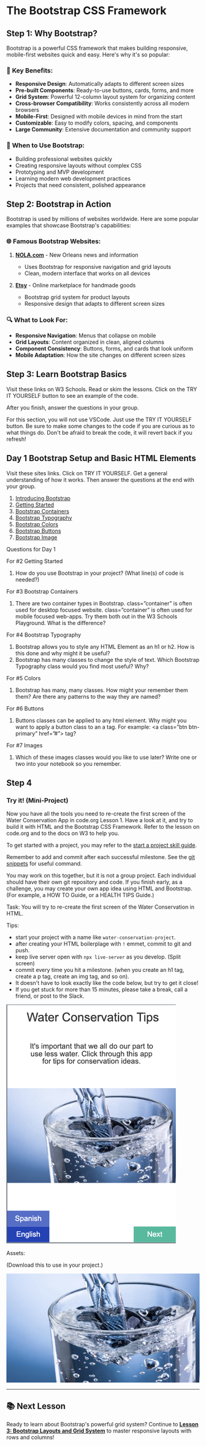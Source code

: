 # The Bootstrap CSS Framework

## Step 1: Why Bootstrap?

Bootstrap is a powerful CSS framework that makes building responsive, mobile-first websites quick and easy. Here's why it's so popular:

### 🚀 **Key Benefits:**
- **Responsive Design**: Automatically adapts to different screen sizes
- **Pre-built Components**: Ready-to-use buttons, cards, forms, and more
- **Grid System**: Powerful 12-column layout system for organizing content
- **Cross-browser Compatibility**: Works consistently across all modern browsers
- **Mobile-First**: Designed with mobile devices in mind from the start
- **Customizable**: Easy to modify colors, spacing, and components
- **Large Community**: Extensive documentation and community support

### 🎯 **When to Use Bootstrap:**
- Building professional websites quickly
- Creating responsive layouts without complex CSS
- Prototyping and MVP development
- Learning modern web development practices
- Projects that need consistent, polished appearance

## Step 2: Bootstrap in Action

Bootstrap is used by millions of websites worldwide. Here are some popular examples that showcase Bootstrap's capabilities:

### 🌐 **Famous Bootstrap Websites:**

1. **[NOLA.com](https://www.nola.com)** - New Orleans news and information
   - Uses Bootstrap for responsive navigation and grid layouts
   - Clean, modern interface that works on all devices

2. **[Etsy](https://www.etsy.com)** - Online marketplace for handmade goods
   - Bootstrap grid system for product layouts
   - Responsive design that adapts to different screen sizes



### 🔍 **What to Look For:**
- **Responsive Navigation**: Menus that collapse on mobile
- **Grid Layouts**: Content organized in clean, aligned columns
- **Component Consistency**: Buttons, forms, and cards that look uniform
- **Mobile Adaptation**: How the site changes on different screen sizes


## Step 3: Learn Bootstrap Basics

Visit these links on W3 Schools. Read or skim the lessons. Click on the TRY IT YOURSELF button to see an example of the code.

After you finish, answer the questions in your group.

For this section, you will not use VSCode. Just use the TRY IT YOURSELF button. Be sure to make some changes to the code if you are curious as to what things do. Don't be afraid to break the code, it will revert back if you refresh!

## Day 1 Bootstrap Setup and Basic HTML Elements

Visit these sites links. Click on TRY IT YOURSELF. Get a general understanding of how it works. Then answer the questions at the end with your group. 

1. [Introducing Bootstrap](https://www.w3schools.com/bootstrap5/index.php)
2. [Getting Started](https://www.w3schools.com/bootstrap5/bootstrap_get_started.php)
3. [Bootstrap Containers](https://www.w3schools.com/bootstrap5/bootstrap_containers.php)
4. [Bootstrap Typography](https://www.w3schools.com/bootstrap5/bootstrap_typography.php)
5. [Bootstrap Colors](https://www.w3schools.com/bootstrap5/bootstrap_colors.php)
6. [Bootstrap Buttons](https://www.w3schools.com/bootstrap5/bootstrap_buttons.php)
7. [Bootstrap Image](https://www.w3schools.com/bootstrap5/bootstrap_images.php)

Questions for Day 1

For #2 Getting Started

1. How do you use Bootstrap in your project? (What line(s) of code is needed?)

For #3 Bootstrap Containers

1. There are two container types in Bootstrap. class=”container” is often used for desktop focused website. class=”container” is often used for mobile focused web-apps. Try them both out in the W3 Schools Playground. What is the difference?

For #4 Bootstrap Typography

1. Bootstrap allows you to style any HTML Element as an h1 or h2. How is this done and why might it be useful?
2. Bootstrap has many classes to change the style of text. Which Bootstrap Typography class would you find most useful? Why?

For #5 Colors

1. Bootstrap has many, many classes. How might your remember them them? Are there any patterns to the way they are named?

For #6 Buttons

1. Buttons classes can be applied to any html element. Why might you want to apply a button class to an a tag. For example:  <a class=”btn btn-primary” href=”#”> tag?

For #7 Images

1. Which of these images classes would you like to use later? Write one or two into your notebook so you remember.


## Step 4

### Try it! (Mini-Project)

Now you have all the tools you need to re-create the first screen of the Water Conservation App in code.org Lesson 1. Have a look at it, and try to build it with HTML and the Bootstrap CSS Framework. Refer to the lesson on code.org and to the docs on W3 to help you. 

To get started with a project, you may refer to the [start a project skill guide](../../../resources/skill-guides/start-project.md).

Remember to add and commit after each successful milestone. See the [git snippets](../../../resources/git-snippets.md) for useful command.

You may work on this together, but it is not a group project. Each individual should have their own git repository and code. If you finish early, as a challenge, you may create your own app idea using HTML and Bootstrap. (For example, a HOW TO Guide, or a HEALTH TIPS Guide.)

Task: You will try to re-create the first screen of the Water Conservation in HTML.

Tips: 

* start your project with a name like `water-conservation-project`. 
* after creating your HTML boilerplage with `!` emmet, commit to git and push.
* keep live server open with `npx live-server` as you develop. (Split screen)
* commit every time you hit a milestone. (when you create an h1 tag, create a p tag, create an img tag, and so on).
* It doesn't have to look exactly like the code below, but try to get it close!
* If you get stuck for more than 15 minutes, please take a break, call a friend, or post to the Slack.

![screenshot of water conservation app](../../../resources/starter-code/week-4/screenshot-of-water-conservation-app.png)


Assets:

(Download this to use in your project.)

![image of water glass](../../../resources/starter-code/week-4/water-glass.jpg)

---

## 📚 **Next Lesson**

Ready to learn about Bootstrap's powerful grid system? Continue to **[Lesson 3: Bootstrap Layouts and Grid System](../lesson-3-bootstrap-layout/lesson-3-bootstrap-layout.md)** to master responsive layouts with rows and columns!